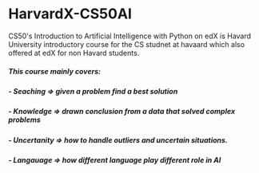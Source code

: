 # HarvardX-CS50AI
CS50's Introduction to Artificial Intelligence with Python on edX is Havard University introductory course for the CS studnet at havaard which also offered at edX for non Havard students. 
##### This course mainly covers:
##### - Seaching => given a problem find a best solution
##### - Knowledge => drawn conclusion from a data that solved complex problems
##### - Uncertanity => how to handle outliers and uncertain situations.
##### - Langauage => how different language play different role in AI

